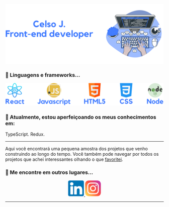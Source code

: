 <p align="center">
 <img src="https://raw.githubusercontent.com/CelsoJunioDev/CelsoJunioDev/8d3cf9527b6ab9336ccb38164cf398a216d1eb71/header2.svg" alt="example badge">
 </p>

### 🚧 Linguagens e frameworks...
<p align="center">
 <img src="https://raw.githubusercontent.com/CelsoJunioDev/CelsoJunioDev/8d3cf9527b6ab9336ccb38164cf398a216d1eb71/languages.svg" alt="example badge">
 </p>

### 🌱 Atualmente, estou aperfeiçoando os meus conhecimentos em:
TypeScript. Redux.

---
Aqui você encontrará uma pequena amostra dos projetos que venho construindo ao longo do tempo. Você também pode navegar por todos os projetos que achei interessantes olhando o que [favoritei](https://github.com/CelsoJunioDev?tab=stars).

### 📢 Me encontre em outros lugares...
<p align="center">
  
  <a href="https://www.linkedin.com/in/celsojuniodev/">
    <img src="/linkedin.svg" alt="LinkedIn" width="50" style="margin-left='30'">
  </a>

  <a href="https://www.instagram.com/celsojunioss/">
    <img src="/instagram.svg" alt="Instagram" width="50" >
  </a>
</p>

<hr>


